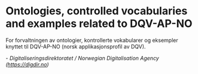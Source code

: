 # Ontologies, controlled vocabularies and examples related to DQV-AP-NO

For forvaltningen av ontologier, kontrollerte vokabularer og eksempler knyttet til DQV-AP-NO (norsk applikasjonsprofil av DQV).

\- _Digitaliseringsdirektoratet / Norwegian Digitalisation Agency (https://digdir.no)_
